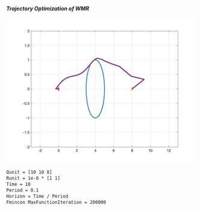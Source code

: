 ##### Trajectory Optimization of WMR

![](./figure1.jpg)

````
Qunit = [10 10 8]
Runit = 1e-8 * [1 1]
Time = 10
Period = 0.1
Horizon = Time / Period
Fmincon MaxFunctionIteration = 200000
````



